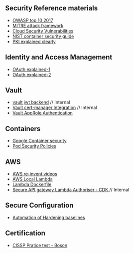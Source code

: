 ## Security Reference materials

- [OWASP top 10 2017](https://www.owasp.org/images/7/72/OWASP_Top_10-2017_%28en%29.pdf.pdf)
- [MITRE attack framework](https://attack.mitre.org/)
- [Cloud Security Vulnerabilities](https://media.defense.gov/2020/Jan/22/2002237484/-1/-1/0/CSI-MITIGATING-CLOUD-VULNERABILITIES_20200121.PDF)
- [NIST container security guide](https://nvlpubs.nist.gov/nistpubs/SpecialPublications/NIST.SP.800-190.pdf)
- [PKI explained clearly](https://smallstep.com/blog/everything-pki/)

## Identity and Access Management
- [ OAuth explained-1](https://developer.okta.com/blog/2019/10/21/illustrated-guide-to-oauth-and-oidc)
- [ OAuth explained-2](https://www.youtube.com/watch?v=PfvSD6MmEmQ&list=PLNYaEAlwFjtwo6IqfBRr7-z2PuCE4ER8Q)

## Vault

- [vault jwt backend](./vault/vault_jwt.md) // Internal
- [Vault cert-manager Integration](./vault/vault_certmanager.md) // Internal
- [Vault AppRole Authentication](https://learn.hashicorp.com/vault/identity-access-management/iam-authentication)

## Containers

- [ Google Container security](https://cloud.google.com/containers/security/)
- [ Pod Security Policies](./k8s.md)

## AWS

- [AWS re-invent videos](https://reinventvideos.com/) 
- [AWS Local Lambda](https://github.com/lambci/docker-lambda/)
- [Lambda Dockerfile](./docker.md)
- [Secure API gateway Lambda Authoriser - CDK ](https://github.com/vasselva/secure-api-gateway-auth0-lambda-custom-authorizer.git) // Internal

## Secure Configuration

- [Automation of Hardening baselines](https://github.com/dev-sec) 

## Certification

- [ CISSP Pratice test - Boson](https://www.boson.com/practice-exam/cissp-isc2-practice-exam)

